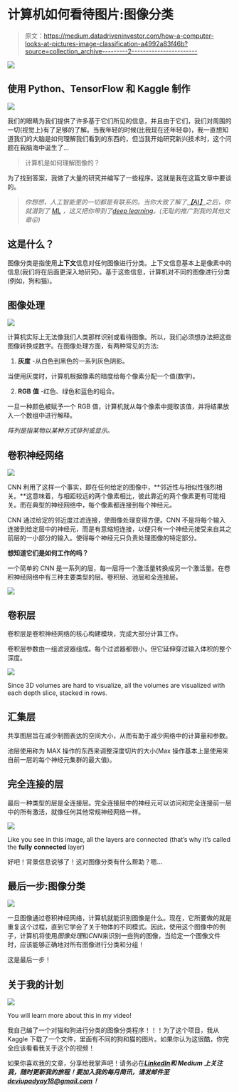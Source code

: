 # 计算机如何看待图片:图像分类

> 原文：<https://medium.datadriveninvestor.com/how-a-computer-looks-at-pictures-image-classification-a4992a83f46b?source=collection_archive---------2----------------------->

[![](img/8c8123eeb85534cf6dc6270bcc87782b.png)](http://www.track.datadriveninvestor.com/1B9E)

## 使用 Python、TensorFlow 和 Kaggle 制作

![](img/9cd1e5c1c919bad1ba177e217f13ecb8.png)

我们的眼睛为我们提供了许多基于它们所见的信息，并且由于它们，我们对周围的一切(视觉上)有了足够的了解。当我年轻的时候(比我现在还年轻😄)，我一直想知道我们的大脑是如何理解我们看到的东西的，但当我开始研究新兴技术时，这个问题在我脑海中诞生了…

> 计算机是如何理解图像的？

为了找到答案，我做了大量的研究并编写了一些程序。这就是我在这篇文章中要谈的。

> *你想想，人工智能里的一切都是有联系的。当你大致了解了*[*【AI】*](https://medium.com/@deviupadyay18/the-existence-of-ai-in-our-daily-lives-1e0b3f83d6df)*之后，你就潜到了* [*ML*](https://medium.com/datadriveninvestor/what-is-machine-learning-and-how-does-it-work-6af591f48db) *，这又把你带到了*[*deep learning*](https://medium.com/@deviupadyay18/can-robots-think-like-humans-what-is-deep-learning-956fed7d5333)*。(无耻的推广到我的其他文章😜)*

## 这是什么？

图像分类是指使用**上下文**信息对任何图像进行分类。上下文信息基本上是像素中的信息(我们将在后面更深入地研究)。基于这些信息，计算机对不同的图像进行分类(例如，狗和猫)。

## 图像处理

![](img/1b1cca1d75ac86b76096562f1a0526b7.png)

计算机实际上无法像我们人类那样识别或看待图像。所以，我们必须想办法把这些图像转换成数字。在图像处理方面，有两种常见的方法:

1.  **灰度** -从白色到黑色的一系列灰色阴影。

当使用灰度时，计算机根据像素的暗度给每个像素分配一个值(数字)。

2. **RGB** **值** -红色、绿色和蓝色的组合。

一旦一种颜色被赋予一个 RGB 值，计算机就从每个像素中提取该值，并将结果放入一个数组中进行解释。

*阵列是指某物以某种方式排列或显示。*

## 卷积神经网络

![](img/4d8e49dcd8e2b96bf353077f90da35e5.png)

CNN 利用了这样一个事实，即在任何给定的图像中，**邻近性与相似性强烈相关。**这意味着，与相距较远的两个像素相比，彼此靠近的两个像素更有可能相关。而在典型的神经网络中，每个像素都连接到每个神经元。

CNN 通过给定的邻近度过滤连接，使图像处理变得方便。CNN 不是将每个输入连接到给定层中的神经元，而是有意缩短连接，以便只有一个神经元接受来自其之前层的一小部分的输入。使得每个神经元只负责处理图像的特定部分。

**想知道它们是如何工作的吗？**

一个简单的 CNN 是一系列的层，每一层将一个激活量转换成另一个激活量。在卷积神经网络中有三种主要类型的层。卷积层、池层和全连接层。

![](img/a39e440aaafdfcfc385d7d97f2b6caf2.png)

## 卷积层

卷积层是卷积神经网络的核心构建模块，完成大部分计算工作。

卷积层参数由一组滤波器组成。每个过滤器都很小，但它延伸穿过输入体积的整个深度。

![](img/8c7ec335f0d68ba3508efff15e351763.png)

Since 3D volumes are hard to visualize, all the volumes are visualized with each depth slice, stacked in rows.

## 汇集层

共享图层旨在减少制图表达的空间大小，从而有助于减少网络中的计算量和参数。

池层使用称为 MAX 操作的东西来调整深度切片的大小(Max 操作基本上是使用来自前一层的每个神经元集群的最大值)。

## 完全连接的层

最后一种类型的层是全连接层。完全连接层中的神经元可以访问和完全连接前一层中的所有激活，就像任何其他常规神经网络一样。

![](img/77fee1c157e94d5e52188f8905a4c0bb.png)

Like you see in this image, all the layers are connected (that’s why it’s called the **fully** **connected** layer)

好吧！背景信息说够了！这对图像分类有什么帮助？嗯…

## 最后一步:图像分类

![](img/02205dc3fd1656a06e075f9993d09b43.png)

一旦图像通过卷积神经网络，计算机就能识别图像是什么。现在，它所要做的就是重复这个过程，直到它学会了关于物体的不同模式。因此，使用这个图像中的例子，计算机将使用*图像处理*和*CNN*来识别一些狗的图像，当给定一个图像文件时，应该能够正确地对所有图像进行分类和分组！

这是最后一步！

## 关于我的计划

![](img/18e6169bdd7d110a813e353c6c8f2d44.png)

You will learn more about this in my video!

我自己编了一个对猫和狗进行分类的图像分类程序！！！为了这个项目，我从 Kaggle 下载了一个文件，里面有不同的狗和猫的图片。如果你认为这很酷，你完全应该看看我关于这个的视频！

如果你喜欢我的文章，分享给我掌声吧！请务必在[***LinkedIn***](https://www.linkedin.com/in/devanshi-upadhyay-5853b9152/)***和 Medium 上关注我，随时更新我的旅程！要加入我的每月简讯，请发邮件至***[***deviupadyay18@gmail.com***](mailto:deviupadyay18@gmail.com)***！***